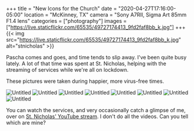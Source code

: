 +++
title = "New Icons for the Church"
date = "2020-04-27T17:16:00-05:00"
location = "McKinney, TX"
camera = "Sony A7RII, Sigma Art 85mm F1.4 lens"
categories = ["photography"]
images = ["https://live.staticflickr.com/65535/49727174413_9fd2faf8bb_k.jpg"]
+++
{{< img src="https://live.staticflickr.com/65535/49727174413_9fd2faf8bb_k.jpg" alt="stnicholas" >}}
<!--more-->
Pascha comes and goes, and time tends to slip away. I've been quite busy lately. A lot of that time was spent at St. Nicholas, helping with the streaming of services while we're all on lockdown. 

These pictures were taken during happier, more virus-free times. 

<div id="gallery">
		<img alt="Untitled" src="https://live.staticflickr.com/65535/49727174413_fbb13a1e95.jpg"
			data-image="https://live.staticflickr.com/65535/49727174413_9fd2faf8bb_k.jpg">
		<img alt="Untitled" src="https://live.staticflickr.com/65535/49727720656_344b25136b.jpg"
			data-image="https://live.staticflickr.com/65535/49727720656_0e13426ff5_k.jpg">
		<img alt="Untitled" src="https://live.staticflickr.com/65535/49728033877_739d129ddd.jpg"
			data-image="https://live.staticflickr.com/65535/49728033877_044f57bdde_k.jpg">
		<img alt="Untitled" src="https://live.staticflickr.com/65535/49727173553_80ba32b907.jpg"
			data-image="https://live.staticflickr.com/65535/49727173553_f1661f2fa4_k.jpg">
		<img alt="Untitled" src="https://live.staticflickr.com/65535/49727720416_cecfa31f0e.jpg"
			data-image="https://live.staticflickr.com/65535/49727720416_4d4b237c34_k.jpg">
		<img alt="Untitled" src="https://live.staticflickr.com/65535/49728034637_ae149ece0a.jpg"
			data-image="https://live.staticflickr.com/65535/49728034637_eec6c9ce26_k.jpg">
		<img alt="Untitled" src="https://live.staticflickr.com/65535/49727174088_99d059bab3.jpg"
			data-image="https://live.staticflickr.com/65535/49727174088_5c137479bf_k.jpg">
		<img alt="Untitled" src="https://live.staticflickr.com/65535/49727720331_f547ba75e7.jpg"
			data-image="https://live.staticflickr.com/65535/49727720331_62e6544033_k.jpg">
</div>

You can watch the services, and very occasionally catch a glimpse of me, over on [St. Nicholas' YouTube stream](http://youtube.com/orthodoxnet). I don't do all the videos. Can you tell which are mine?
